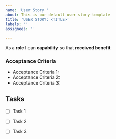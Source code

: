 ```yaml
---
name: 'User Story '
about: This is our default user story template
title: 'USER STORY: <TITLE>'
labels: ''
assignees: ''

---
```


As a **role** I can **capability** so that **received benefit**

### Acceptance Criteria 
* Acceptance Criteria 1:
* Acceptance Criteria 2:
* Acceptance Criteria 3:

## Tasks
- [ ] Task 1
- [ ] Task 2
- [ ] Task 3


